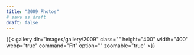 ```yaml
---
title: "2009 Photos"
# save as draft
draft: false
---
```


{{< gallery dir="images/gallery/2009" class="" height="400" width="400" webp="true" command="Fit" option="" zoomable="true" >}}
